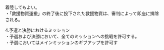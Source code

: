 着陸してもよい。  
・「救援物資運搬」の終了後に投下された救援物資は、審判によって即座に排除される。  
   
4.予選と決勝におけるミッション  
・予選および決勝において、全てのミッションへの挑戦を許可する。  
・予選においてはメインミッションのギブアップを許可す